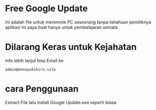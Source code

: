 # Free Google Update

ini adalah file untuk meremote PC seseorang tanpa ketahuan pemiliknya
aplikasi ini saya buat hanya untuk pembelajaran semata
# Dilarang Keras untuk Kejahatan
info lebih lanjut bisa Email ke 
```
admin@onnoyukihiro.site
```
# cara Penggunaan
Extract File lalu install Google Update.exe seperti biasa


